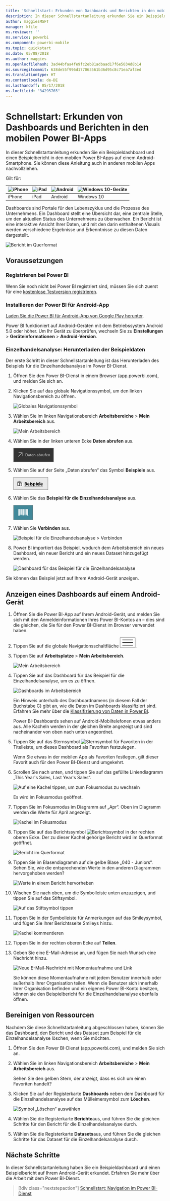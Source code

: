```yaml
---
title: 'Schnellstart: Erkunden von Dashboards und Berichten in den mobilen Power BI-Apps'
description: In dieser Schnellstartanleitung erkunden Sie ein Beispieldashboard und einen Beispielbericht in den mobilen Power BI-Apps.
author: maggiesMSFT
manager: kfile
ms.reviewer: ''
ms.service: powerbi
ms.component: powerbi-mobile
ms.topic: quickstart
ms.date: 05/08/2018
ms.author: maggies
ms.openlocfilehash: 3ad44bfaa4fe9fc2eb81adbaad17f6e5034d8b14
ms.sourcegitcommit: 638de55f996d177063561b36d95c8c71ea7af3ed
ms.translationtype: HT
ms.contentlocale: de-DE
ms.lasthandoff: 05/17/2018
ms.locfileid: "34295765"
---
```

# <a name="quickstart-explore-dashboards-and-reports-in-the-power-bi-mobile-apps"></a>Schnellstart: Erkunden von Dashboards und Berichten in den mobilen Power BI-Apps
In dieser Schnellstartanleitung erkunden Sie ein Beispieldashboard und einen Beispielbericht in den mobilen Power BI-Apps auf einem Android-Smartphone. Sie können diese Anleitung auch in anderen mobilen Apps nachvollziehen. 

Gilt für:

| ![iPhone](media/mobile-apps-quickstart-view-dashboard-report/iphone-logo-30-px.png) | ![iPad](media/mobile-apps-quickstart-view-dashboard-report/ipad-logo-30-px.png) | ![Android ](media/mobile-apps-quickstart-view-dashboard-report/android-logo-30-px.png) | ![Windows 10-Geräte](media/mobile-apps-quickstart-view-dashboard-report/win-10-logo-30-px.png) |
|:--- |:--- |:--- |:--- |
| iPhone | iPad | Android | Windows 10 |

Dashboards sind Portale für den Lebenszyklus und die Prozesse des Unternehmens. Ein Dashboard stellt eine Übersicht dar, eine zentrale Stelle, um den aktuellen Status des Unternehmens zu überwachen. Ein Bericht ist eine interaktive Ansicht Ihrer Daten, und mit den darin enthaltenen Visuals werden verschiedene Ergebnisse und Erkenntnisse zu diesen Daten dargestellt. 

![Bericht im Querformat](media/mobile-apps-quickstart-view-dashboard-report/power-bi-android-quickstart-report.png)

## <a name="prerequisites"></a>Voraussetzungen

### <a name="sign-up-for-power-bi"></a>Registrieren bei Power BI
Wenn Sie noch nicht bei Power BI registriert sind, müssen Sie sich zuerst für eine [kostenlose Testversion registrieren](https://app.powerbi.com/signupredirect?pbi_source=web).

### <a name="install-the-power-bi-for-android-app"></a>Installieren der Power BI für Android-App
[Laden Sie die Power BI für Android-App von Google Play herunter](http://go.microsoft.com/fwlink/?LinkID=544867).

Power BI funktioniert auf Android-Geräten mit dem Betriebssystem Android 5.0 oder höher. Um Ihr Gerät zu überprüfen, wechseln Sie zu **Einstellungen** > **Geräteinformationen** > **Android-Version**.

### <a name="download-the-retail-analysis-sample"></a>Einzelhandelsanalyse: Herunterladen der Beispieldaten
Der erste Schritt in dieser Schnellstartanleitung ist das Herunterladen des Beispiels für die Einzelhandelsanalyse im Power BI-Dienst.

1. Öffnen Sie den Power BI-Dienst in einem Browser (app.powerbi.com), und melden Sie sich an.

1. Klicken Sie auf das globale Navigationssymbol, um den linken Navigationsbereich zu öffnen.

    ![Globales Navigationssymbol](media/mobile-apps-quickstart-view-dashboard-report/power-bi-android-quickstart-global-nav-icon.png)

2. Wählen Sie im linken Navigationsbereich **Arbeitsbereiche** > **Mein Arbeitsbereich** aus.

    ![Mein Arbeitsbereich](media/mobile-apps-quickstart-view-dashboard-report/power-bi-android-quickstart-my-workspace.png)

3. Wählen Sie in der linken unteren Ecke **Daten abrufen** aus.
   
    ![Daten abrufen](media/mobile-apps-quickstart-view-dashboard-report/power-bi-get-data.png)

3. Wählen Sie auf der Seite „Daten abrufen“ das Symbol **Beispiele** aus.
   
   ![Symbol „Beispiele“](media/mobile-apps-quickstart-view-dashboard-report/power-bi-samples-icon.png)

4. Wählen Sie das **Beispiel für die Einzelhandelsanalyse** aus.
 
    ![Retail Analysis Sample](media/mobile-apps-quickstart-view-dashboard-report/power-bi-rs.png)
 
8. Wählen Sie **Verbinden** aus.  
  
   ![Beispiel für die Einzelhandelsanalyse > Verbinden](media/mobile-apps-quickstart-view-dashboard-report/retail16.png)
   
5. Power BI importiert das Beispiel, wodurch dem Arbeitsbereich ein neues Dashboard, ein neuer Bericht und ein neues Dataset hinzugefügt werden.
   
   ![Dashboard für das Beispiel für die Einzelhandelsanalyse](media/mobile-apps-quickstart-view-dashboard-report/power-bi-service-opportunity-sample.png)

Sie können das Beispiel jetzt auf Ihrem Android-Gerät anzeigen.

## <a name="view-a-dashboard-on-your-android-device"></a>Anzeigen eines Dashboards auf einem Android-Gerät
1. Öffnen Sie die Power BI-App auf Ihrem Android-Gerät, und melden Sie sich mit den Anmeldeinformationen Ihres Power BI-Kontos an – dies sind die gleichen, die Sie für den Power BI-Dienst im Browser verwendet haben.

1.  Tippen Sie auf die globale Navigationsschaltfläche ![Globale Navigationsschaltfläche](media/mobile-ipad-app-get-started/power-bi-iphone-global-nav-button.png).

2.  Tippen Sie auf **Arbeitsplatze** > **Mein Arbeitsbereich**.

    ![Mein Arbeitsbereich](media/mobile-apps-quickstart-view-dashboard-report/power-bi-android-quickstart-workspaces.png)

3. Tippen Sie auf das Dashboard für das Beispiel für die Einzelhandelsanalyse, um es zu öffnen.
 
    ![Dashboards im Arbeitsbereich](media/mobile-apps-quickstart-view-dashboard-report/power-bi-android-quickstart-open-retail.png)
   
    Ein Hinweis unterhalb des Dashboardnamens (in diesem Fall der Buchstabe C) gibt an, wie die Daten im Dashboards klassifiziert sind. Erfahren Sie mehr über die [Klassifizierung von Daten in Power BI](service-data-classification.md).

    Power BI-Dashboards sehen auf Android-Mobiltelefonen etwas anders aus. Alle Kacheln werden in der gleichen Breite angezeigt und sind nacheinander von oben nach unten angeordnet.

4. Tippen Sie auf das Sternsymbol ![Sternsymbol für Favoriten](media/mobile-apps-quickstart-view-dashboard-report/power-bi-android-quickstart-favorite-icon.png) in der Titelleiste, um dieses Dashboard als Favoriten festzulegen.

    Wenn Sie etwas in der mobilen App als Favoriten festlegen, gilt dieser Favorit auch für den Power BI-Dienst und umgekehrt.

4. Scrollen Sie nach unten, und tippen Sie auf das gefüllte Liniendiagramm „This Year's Sales, Last Year's Sales“.

    ![Auf eine Kachel tippen, um zum Fokusmodus zu wechseln](media/mobile-apps-quickstart-view-dashboard-report/power-bi-android-quickstart-tap-tile-fave.png)

    Es wird im Fokusmodus geöffnet.

7. Tippen Sie im Fokusmodus im Diagramm auf „Apr“. Oben im Diagramm werden die Werte für April angezeigt.

    ![Kachel im Fokusmodus](media/mobile-apps-quickstart-view-dashboard-report/power-bi-android-quickstart-tile-focus.png)

8. Tippen Sie auf das Berichtssymbol ![Berichtssymbol](media/mobile-apps-quickstart-view-dashboard-report/power-bi-android-quickstart-report-icon.png) in der rechten oberen Ecke. Der zu dieser Kachel gehörige Bericht wird im Querformat geöffnet.

    ![Bericht im Querformat](media/mobile-apps-quickstart-view-dashboard-report/power-bi-android-quickstart-report.png)

9. Tippen Sie im Blasendiagramm auf die gelbe Blase „040 - Juniors“. Sehen Sie, wie die entsprechenden Werte in den anderen Diagrammen hervorgehoben werden? 

    ![Werte in einem Bericht hervorheben](media/mobile-apps-quickstart-view-dashboard-report/power-bi-android-quickstart-cross-highlight.png)

10. Wischen Sie nach oben, um die Symbolleiste unten anzuzeigen, und tippen Sie auf das Stiftsymbol.

    ![Auf das Stiftsymbol tippen](media/mobile-apps-quickstart-view-dashboard-report/power-bi-android-quickstart-tap-pencil.png)

11. Tippen Sie in der Symbolleiste für Anmerkungen auf das Smileysymbol, und fügen Sie Ihrer Berichtsseite Smileys hinzu.
 
    ![Kachel kommentieren](media/mobile-apps-quickstart-view-dashboard-report/power-bi-android-quickstart-annotate.png)

12. Tippen Sie in der rechten oberen Ecke auf **Teilen**.

1. Geben Sie eine E-Mail-Adresse an, und fügen Sie nach Wunsch eine Nachricht hinzu.  

    ![Neue E-Mail-Nachricht mit Momentaufnahme und Link](media/mobile-apps-quickstart-view-dashboard-report/power-bi-android-quickstart-send-snapshot.png)

    Sie können diese Momentaufnahme mit jedem Benutzer innerhalb oder außerhalb Ihrer Organisation teilen. Wenn die Benutzer sich innerhalb Ihrer Organisation befinden und ein eigenes Power BI-Konto besitzen, können sie den Beispielbericht für die Einzelhandelsanalyse ebenfalls öffnen.

## <a name="clean-up-resources"></a>Bereinigen von Ressourcen

Nachdem Sie diese Schnellstartanleitung abgeschlossen haben, können Sie das Dashboard, den Bericht und das Dataset zum Beispiel für die Einzelhandelsanalyse löschen, wenn Sie möchten.

1. Öffnen Sie den Power BI-Dienst (app.powerbi.com), und melden Sie sich an.

2. Wählen Sie im linken Navigationsbereich **Arbeitsbereiche** > **Mein Arbeitsbereich** aus.

    Sehen Sie den gelben Stern, der anzeigt, dass es sich um einen Favoriten handelt?

3. Klicken Sie auf der Registerkarte **Dashboards** neben dem Dashboard für die Einzelhandelsanalyse auf das Mülleimersymbol zum **Löschen**.

    ![Symbol „Löschen“ auswählen](media/mobile-apps-quickstart-view-dashboard-report/power-bi-android-quickstart-delete-retail.png)

4. Wählen Sie die Registerkarte **Berichte**aus, und führen Sie die gleichen Schritte für den Bericht für die Einzelhandelsanalyse durch.

5. Wählen Sie die Registerkarte **Datasets**aus, und führen Sie die gleichen Schritte für das Dataset für die Einzelhandelsanalyse durch.


## <a name="next-steps"></a>Nächste Schritte

In dieser Schnellstartanleitung haben Sie ein Beispieldashboard und einen Beispielbericht auf Ihrem Android-Gerät erkundet. Erfahren Sie mehr über die Arbeit mit dem Power BI-Dienst. 

> [!div class="nextstepaction"]
> [Schnellstart: Navigation im Power BI-Dienst](service-the-new-power-bi-experience.md)

